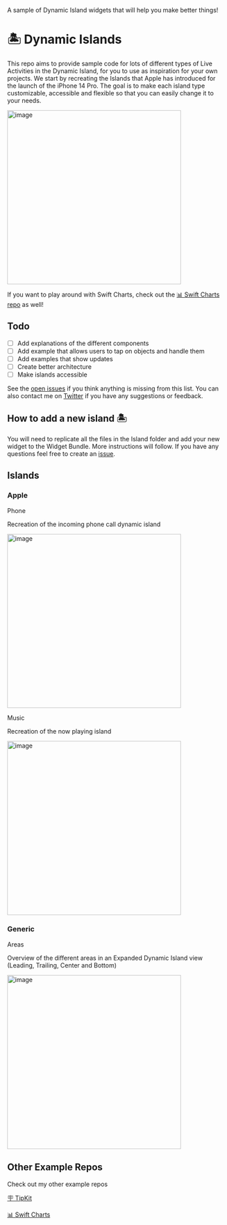A sample of Dynamic Island widgets that will help you make better things!

# 🏝 Dynamic Islands
This repo aims to provide sample code for lots of different types of Live Activities in the Dynamic Island, for you to use as inspiration for your own projects. We start by recreating the Islands that Apple has introduced for the launch of the iPhone 14 Pro. The goal is to make each island type customizable, accessible and flexible so that you can easily change it to your needs.

<img width="400" alt="image" src="https://user-images.githubusercontent.com/170948/191255202-778193ae-227f-44ff-8c03-c9aac7330e45.gif">

If you want to play around with Swift Charts, check out the [📊 Swift Charts repo](https://github.com/jordibruin/Swift-Charts-Examples) as well!

## Todo
- [ ] Add explanations of the different components
- [ ] Add example that allows users to tap on objects and handle them
- [ ] Add examples that show updates
- [ ] Create better architecture
- [ ] Make islands accessible

See the [open issues](https://github.com/jordibruin/Dynamic-Islands/issues) if you think anything is missing from this list. You can also contact me on [Twitter](https://www.twitter.com/jordibruin) if you have any suggestions or feedback.

## How to add a new island 🏝

You will need to replicate all the files in the Island folder and add your new widget to the Widget Bundle. More instructions will follow. If you have any questions feel free to create an [issue](https://github.com/jordibruin/Dynamic-Islands/issues).

## Islands

### Apple

Phone

Recreation of the incoming phone call dynamic island

<img width="400" alt="image" src="https://user-images.githubusercontent.com/170948/190910714-3b94b3f3-2e02-4e86-a094-a3d60f78129b.png">

Music

Recreation of the now playing island

<img width="400" alt="image" src="https://user-images.githubusercontent.com/170948/191253990-0008bcaa-384a-488e-9f13-8b6f6ccf8789.png">


### Generic

Areas

Overview of the different areas in an Expanded Dynamic Island view (Leading, Trailing, Center and Bottom)

<img width="400" alt="image" src="https://user-images.githubusercontent.com/170948/190910689-a15c2568-9dd3-4c2a-9f9e-296d8aac4d63.png">

## Other Example Repos
Check out my other example repos

[🪧 TipKit](https://github.com/jordibruin/TipKit-Examples)

[📊 Swift Charts](https://github.com/jordibruin/Swift-Charts-Examples)
